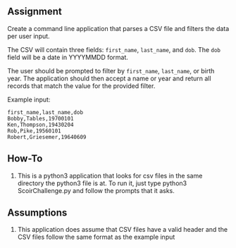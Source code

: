 ## Assignment
Create a command line application that parses a CSV file and filters the data per user input.

The CSV will contain three fields: `first_name`, `last_name`, and `dob`. The `dob` field will be a date in YYYYMMDD format.

The user should be prompted to filter by `first_name`, `last_name`, or birth year. The application should then accept a name or year and return all records that match the value for the provided filter. 

Example input:
```
first_name,last_name,dob
Bobby,Tables,19700101
Ken,Thompson,19430204
Rob,Pike,19560101
Robert,Griesemer,19640609
```

## How-To
1. This is a python3 application that looks for csv files in the same directory the python3 file is at. To run it, just type python3 ScoirChallenge.py and follow the prompts that it asks.

## Assumptions
1. This application does assume that CSV files have a valid header and the CSV files follow the same format as the example input
